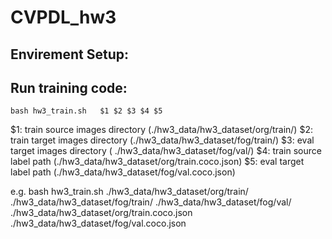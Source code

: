 # CVPDL_hw3
## Envirement Setup:

## Run training code:
    bash hw3_train.sh   $1 $2 $3 $4 $5
$1: train source images directory (./hw3_data/hw3_dataset/org/train/)
$2: train target images directory (./hw3_data/hw3_dataset/fog/train/)
$3: eval target images directory ( ./hw3_data/hw3_dataset/fog/val/)
$4: train source label path (./hw3_data/hw3_dataset/org/train.coco.json)
$5: eval target label path (./hw3_data/hw3_dataset/fog/val.coco.json)    

e.g.
    bash hw3_train.sh ./hw3_data/hw3_dataset/org/train/ ./hw3_data/hw3_dataset/fog/train/ ./hw3_data/hw3_dataset/fog/val/ ./hw3_data/hw3_dataset/org/train.coco.json ./hw3_data/hw3_dataset/fog/val.coco.json

